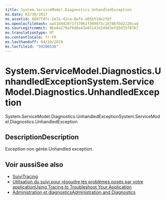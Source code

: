 ```yaml
---
title: System.ServiceModel.Diagnostics.UnhandledException
ms.date: 03/30/2017
ms.assetid: 6807fdfc-1e7e-42ca-8efe-a05b51de2f8f
ms.openlocfilehash: aa51d442071f37061f3698f5c1078bf0d2220cad
ms.sourcegitcommit: 0be8a279af6d8a43e03141e349d3efd5d35f8767
ms.translationtype: HT
ms.contentlocale: fr-FR
ms.lasthandoff: 04/18/2019
ms.locfileid: "59206536"
---
```

# <a name="systemservicemodeldiagnosticsunhandledexception"></a><span data-ttu-id="d2146-102">System.ServiceModel.Diagnostics.UnhandledException</span><span class="sxs-lookup"><span data-stu-id="d2146-102">System.ServiceModel.Diagnostics.UnhandledException</span></span>
<span data-ttu-id="d2146-103">System.ServiceModel.Diagnostics.UnhandledException</span><span class="sxs-lookup"><span data-stu-id="d2146-103">System.ServiceModel.Diagnostics.UnhandledException</span></span>  
  
## <a name="description"></a><span data-ttu-id="d2146-104">Description</span><span class="sxs-lookup"><span data-stu-id="d2146-104">Description</span></span>  
 <span data-ttu-id="d2146-105">Exception non gérée.</span><span class="sxs-lookup"><span data-stu-id="d2146-105">Unhandled exception.</span></span>  
  
## <a name="see-also"></a><span data-ttu-id="d2146-106">Voir aussi</span><span class="sxs-lookup"><span data-stu-id="d2146-106">See also</span></span>

- [<span data-ttu-id="d2146-107">Suivi</span><span class="sxs-lookup"><span data-stu-id="d2146-107">Tracing</span></span>](../../../../../docs/framework/wcf/diagnostics/tracing/index.md)
- [<span data-ttu-id="d2146-108">Utilisation du suivi pour résoudre les problèmes posés par votre application</span><span class="sxs-lookup"><span data-stu-id="d2146-108">Using Tracing to Troubleshoot Your Application</span></span>](../../../../../docs/framework/wcf/diagnostics/tracing/using-tracing-to-troubleshoot-your-application.md)
- [<span data-ttu-id="d2146-109">Administration et diagnostics</span><span class="sxs-lookup"><span data-stu-id="d2146-109">Administration and Diagnostics</span></span>](../../../../../docs/framework/wcf/diagnostics/index.md)
